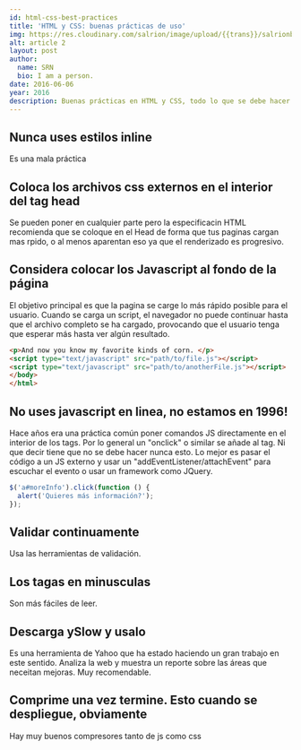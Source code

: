 ```yaml
---
id: html-css-best-practices
title: 'HTML y CSS: buenas prácticas de uso'
img: https://res.cloudinary.com/salrion/image/upload/{{trans}}/salrionblog/notes.jpg
alt: article 2
layout: post
author:
  name: SRN
  bio: I am a person.
date: 2016-06-06
year: 2016
description: Buenas prácticas en HTML y CSS, todo lo que se debe hacer para construir una buena estructura de HTML y uno CSS correctos
---
```


## Nunca uses estilos inline

Es una mala práctica

## Coloca los archivos css externos en el interior del tag head

Se pueden poner en cualquier parte pero la especificacin HTML recomienda que se coloque en el Head de forma que tus paginas cargan mas rpido, o al menos aparentan eso ya que el renderizado es progresivo.

## Considera colocar los Javascript al fondo de la página

El objetivo principal es que la pagina se carge lo más rápido posible para el usuario. Cuando se carga un script, el navegador no puede continuar hasta que el archivo completo se ha cargado, provocando que el usuario tenga que esperar más hasta ver algún resultado.

```html
<p>And now you know my favorite kinds of corn. </p>
<script type="text/javascript" src="path/to/file.js"></script>
<script type="text/javascript" src="path/to/anotherFile.js"></script>
</body>
</html>
```

## No uses javascript en linea, no estamos en 1996!

Hace años era una práctica común poner comandos JS directamente en el interior de los tags. Por lo general un "onclick" o similar se añade al tag.
Ni que decir tiene que no se debe hacer nunca esto. Lo mejor es pasar el código a un JS externo y usar un "addEventListener/attachEvent" para escuchar el evento o usar un framework como JQuery.

```javascript
$('a#moreInfo').click(function () {
  alert('Quieres más información?');
});
```

## Validar continuamente

Usa las herramientas de validación.

## Los tagas en minusculas

Son más fáciles de leer.

## Descarga ySlow y usalo

Es una herramienta de Yahoo que ha estado haciendo un gran trabajo en este sentido. Analiza la web y muestra un reporte sobre las áreas que neceitan mejoras. Muy recomendable.

## Comprime una vez termine. Esto cuando se despliegue, obviamente

Hay muy buenos compresores tanto de js como css
